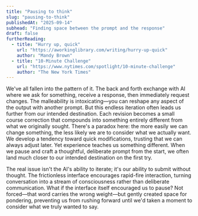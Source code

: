 ```yaml
---
title: "Pausing to think"
slug: "pausing-to-think"
publishedAt: "2025-09-14"
subhead: "Finding space between the prompt and the response"
draft: false
furtherReading:
  - title: "Hurry up, quick"
    url: "https://aworkinglibrary.com/writing/hurry-up-quick"
    author: "Mandy Brown"
  - title: "10-Minute Challenge"
    url: "https://www.nytimes.com/spotlight/10-minute-challenge"
    author: "The New York Times"
---
```


We've all fallen into the pattern of it. The back and forth exchange with AI where we ask for something, receive a response, then immediately request changes. The malleability is intoxicating—you can reshape any aspect of the output with another prompt. But this endless iteration often leads us further from our intended destination. Each revision becomes a small course correction that compounds into something entirely different from what we originally sought. There's a paradox here: the more easily we can change something, the less likely we are to consider what we actually want. We develop a tendency toward quick modifications, trusting that we can always adjust later. Yet experience teaches us something different. When we pause and craft a thoughtful, deliberate prompt from the start, we often land much closer to our intended destination on the first try.

The real issue isn't the AI's ability to iterate; it's our ability to submit without thought. The frictionless interface encourages rapid-fire interaction, turning conversation into a stream of consciousness rather than deliberate communication. What if the interface itself encouraged us to pause? Not forced—that word carries the wrong weight—but gently created space for pondering, preventing us from rushing forward until we'd taken a moment to consider what we truly wanted to say.
